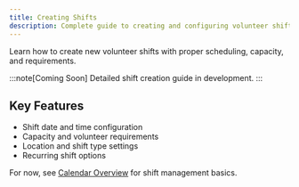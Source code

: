 ```yaml
---
title: Creating Shifts
description: Complete guide to creating and configuring volunteer shifts
---
```


Learn how to create new volunteer shifts with proper scheduling, capacity, and requirements.

:::note[Coming Soon]
Detailed shift creation guide in development.
:::

## Key Features

- Shift date and time configuration
- Capacity and volunteer requirements
- Location and shift type settings
- Recurring shift options

For now, see [Calendar Overview](/shift-management/calendar-overview/) for shift management basics.
